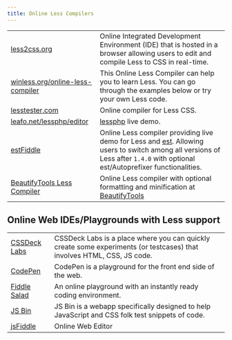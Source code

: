 ```yaml
---
title: Online Less Compilers
---
```


| | |
|---|---|
| [less2css.org](http://lesscss.org/less-preview/) | Online Integrated Development Environment (IDE) that is hosted in a browser allowing users to edit and compile Less to CSS in real-time. |
| [winless.org/online-less-compiler](http://winless.org/online-less-compiler) | This Online Less Compiler can help you to learn Less. You can go through the examples below or try your own Less code. |
| [lesstester.com](http://lesstester.com/) | Online compiler for Less CSS. |
| [leafo.net/lessphp/editor](http://leafo.net/lessphp/editor.html) | [lessphp](http://leafo.net/lessphp/) live demo. |
| [estFiddle](http://ecomfe.github.io/est/fiddle/) | Online Less compiler providing live demo for Less and [est](http://ecomfe.github.io/est/). Allowing users to switch among all versions of Less after `1.4.0` with optional est/Autoprefixer functionalities. |
| [BeautifyTools Less Compiler](http://beautifytools.com/less-compiler.php) | Online Less compiler with optional formatting and minification at [BeautifyTools](http://beautifytools.com) |

## Online Web IDEs/Playgrounds with Less support

| | |
|---|---|
| [CSSDeck Labs](http://cssdeck.com/labs) | CSSDeck Labs is a place where you can quickly create some experiments (or testcases) that involves HTML, CSS, JS code. |
| [CodePen](http://codepen.io) | CodePen is a playground for the front end side of the web. |
| [Fiddle Salad](http://fiddlesalad.com/less/) | An online playground with an instantly ready coding environment. |
| [JS Bin](http://jsbin.com) | JS Bin is a webapp specifically designed to help JavaScript and CSS folk test snippets of code. |
| [jsFiddle](http://jsfiddle.net/hb2rsm2x) | Online Web Editor |
